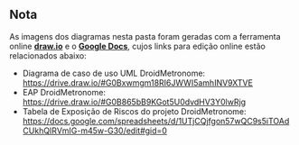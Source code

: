 Nota
----

As imagens dos diagramas nesta pasta foram geradas com a ferramenta online [**draw.io**](https://www.draw.io/) e o [**Google Docs**](https://docs.google.com), cujos links para edição online estão relacionados abaixo:

* Diagrama de caso de uso UML DroidMetronome: https://drive.draw.io/#G0Bxwmgm18RI6JWWI5amhINV9XTVE
* EAP DroidMetronome: https://drive.draw.io/#G0B865bB9KGot5U0dvdHV3Y0lwRjg
* Tabela de Exposição de Riscos do projeto DroidMetronome: https://docs.google.com/spreadsheets/d/1UTjCQjfgon57wQC9s5iTOAdCUkhQIRVmIG-m45w-G30/edit#gid=0
